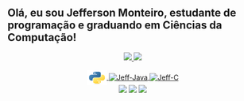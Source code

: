 ## Olá, eu sou Jefferson Monteiro, estudante de programação e graduando em Ciências da Computação!
<div align="center">
  <a href="https://github.com/jeffmont06">
  <img height="150em" src="https://github-readme-stats.vercel.app/api?username=jeffmont06&show_icons=true&theme=dracula&include_all_commits=true&count_private=true"/>
  <img height="150em" src="https://github-readme-stats.vercel.app/api/top-langs/?username=jeffmont06&layout=compact&langs_count=7&theme=dark"/>
</div>
<div align="center" style="display: inline_block"><br>
  <img align="center" alt="Jeff-Python" height="30" width="40" src="https://raw.githubusercontent.com/devicons/devicon/master/icons/python/python-original.svg">
  <img align="center" alt="Jeff-Java" height="30" width="40" src="https://upload.wikimedia.org/wikipedia/pt/thumb/3/30/Java_programming_language_logo.svg/800px-Java_programming_language_logo.svg.png?20190828223431">
  <img align="center" alt="Jeff-C" height="30" width="40" src="https://cdn.jsdelivr.net/gh/devicons/devicon/icons/c/c-original.svg" />
</div>

<div align="center"> 
<a href="https://www.instagram.com/_j.cvm/" target="_blank"><img src="https://img.shields.io/badge/-Instagram-%23E4405F?style=for-the-badge&logo=instagram&logoColor=white" target="_blank"></a>
<a href = "mailto:jeffesoncarvalho10@gmail.com"><img src="https://img.shields.io/badge/-Gmail-%23333?style=for-the-badge&logo=gmail&logoColor=white" target="_blank"></a>
  <a href="https://www.linkedin.com/in/jefferson-monteiro-139332212/" target="_blank"><img src="https://img.shields.io/badge/-LinkedIn-%230077B5?style=for-the-badge&logo=linkedin&logoColor=white" target="_blank"></a> 

